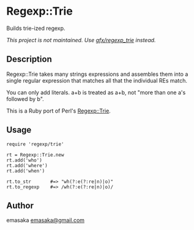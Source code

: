 # Regexp::Trie

Builds trie-ized regexp.

*This project is not maintained.  Use [gfx/regexp_trie](https://github.com/gfx/ruby-regexp_trie) instead.*

## Description

Regexp::Trie takes many strings expressions and assembles them into a single regular expression that matches all that the individual REs match.

You can only add literals. a+b is treated as a\+b, not "more than one a's followed by b".

This is a Ruby port of Perl's [Regexp::Trie](https://metacpan.org/pod/Regexp::Trie "Regexp::Trie - builds trie-ized regexp - metacpan.org").

## Usage

    require 'regexp/trie'

    rt = Regexp::Trie.new
    rt.add('who')
    rt.add('where')
    rt.add('when')

    rt.to_str       #=> "wh(?:e(?:re|n)|o)"
    rt.to_regexp    #=> /wh(?:e(?:re|n)|o)/

## Author

emasaka <emasaka@gmail.com>
